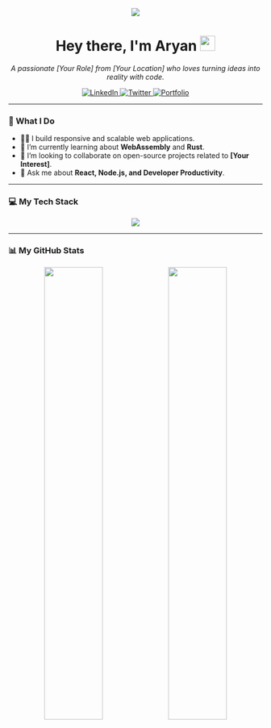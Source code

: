 <p align="center">
  <img src="https://blenderartists.org/uploads/default/original/3X/b/b/bb42379498e748d44e75d70fa578a9579faa738d.png" />
</p>

<h1 align="center">Hey there, I'm Aryan <img src="https://media.giphy.com/media/hvRJCLFzcasrR4ia7z/giphy.gif" width="30px"/></h1>

<p align="center">
  <em>A passionate [Your Role] from [Your Location] who loves turning ideas into reality with code.</em>
</p>

<p align="center">
  <a href="https://linkedin.com/in/your-username">
    <img src="https://img.shields.io/badge/LinkedIn-0077B5?style=for-the-badge&logo=linkedin&logoColor=white" alt="LinkedIn"/>
  </a>
  <a href="https://twitter.com/your-username">
    <img src="https://img.shields.io/badge/Twitter-1DA1F2?style=for-the-badge&logo=twitter&logoColor=white" alt="Twitter"/>
  </a>
  <a href="https://your-website.com">
    <img src="https://img.shields.io/badge/Portfolio-333333?style=for-the-badge&logo=react&logoColor=61DAFB" alt="Portfolio"/>
  </a>
</p>

---

### 🚀 What I Do

-   👨‍💻 I build responsive and scalable web applications.
-   🌱 I’m currently learning about **WebAssembly** and **Rust**.
-   👯 I’m looking to collaborate on open-source projects related to **[Your Interest]**.
-   💬 Ask me about **React, Node.js, and Developer Productivity**.

---

### 💻 My Tech Stack

<p align="center">
  <a href="https://skillicons.dev">
    <img src="https://skillicons.dev/icons?i=js,ts,react,nextjs,nodejs,express,py,django,mongodb,postgres,docker,git" />
  </a>
</p>

---

### 📊 My GitHub Stats

<p align="center">
  <img width="48%" src="https://github-readme-stats.vercel.app/api?username=your-github-username&show_icons=true&theme=tokyonight&hide_border=true&count_private=true" />
  <img width="48%" src="https://github-readme-stats.vercel.app/api/top-langs/?username=your-github-username&layout=compact&theme=tokyonight&hide_border=true" />
</p>
